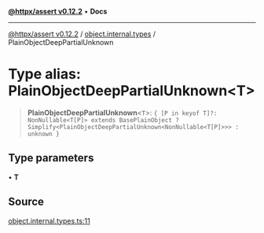 [**@httpx/assert v0.12.2**](../../README.md) • **Docs**

***

[@httpx/assert v0.12.2](../../README.md) / [object.internal.types](../README.md) / PlainObjectDeepPartialUnknown

# Type alias: PlainObjectDeepPartialUnknown\<T\>

> **PlainObjectDeepPartialUnknown**\<`T`\>: `{ [P in keyof T]?: NonNullable<T[P]> extends BasePlainObject ? Simplify<PlainObjectDeepPartialUnknown<NonNullable<T[P]>>> : unknown }`

## Type parameters

• **T**

## Source

[object.internal.types.ts:11](https://github.com/belgattitude/httpx/blob/736f60a5e7cab55c1cdb451c3a30a47ad2eca5ed/packages/assert/src/object.internal.types.ts#L11)
